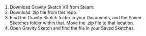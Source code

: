 1) Download Gravity Sketch VR from Steam:
2) Download .zip file from this repo.
3) Find the Gravity Sketch folder in your Documents, and the Saved Sketches folder within that. Move the .zip file to that location.
4) Open Gravity Sketch and find the file in your Saved Sketches.
